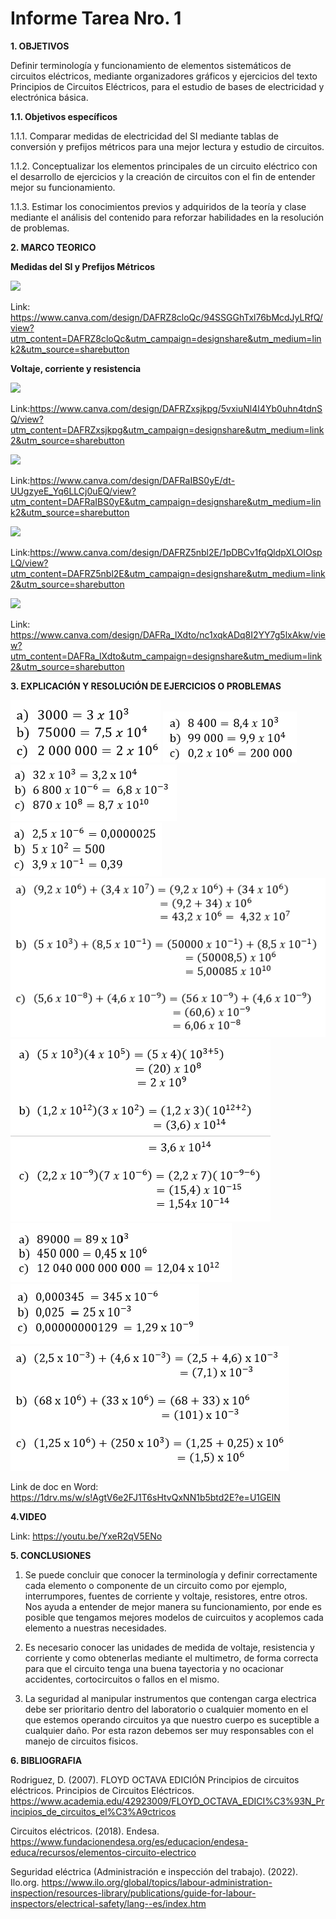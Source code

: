 # Informe Tarea Nro. 1

**1.	OBJETIVOS**

Definir terminología y funcionamiento de elementos sistemáticos de circuitos eléctricos, mediante organizadores gráficos y ejercicios del texto Principios de Circuitos Eléctricos, para el estudio de bases de electricidad y electrónica básica. 

**1.1.	Objetivos específicos**

1.1.1.	Comparar medidas de electricidad del SI mediante tablas de conversión y prefijos métricos para una mejor lectura y estudio de circuitos.

1.1.2.	Conceptualizar los elementos principales de un circuito eléctrico con el desarrollo de ejercicios y la creación de circuitos con el fin de entender mejor su funcionamiento.

1.1.3.	Estimar los conocimientos previos y adquiridos de la teoría y clase mediante el análisis del contenido para reforzar habilidades en la resolución de problemas.

**2.	MARCO TEORICO**

**Medidas del SI y Prefijos Métricos**

![](https://github.com/melaniegutierrez/TAREA-Nro.-1-Parcial-1/blob/main/CAP%201.png)

Link: https://www.canva.com/design/DAFRZ8cloQc/94SSGGhTxl76bMcdJyLRfQ/view?utm_content=DAFRZ8cloQc&utm_campaign=designshare&utm_medium=link2&utm_source=sharebutton

**Voltaje, corriente y resistencia**

![](https://github.com/melaniegutierrez/TAREA-Nro.-1-Parcial-1/blob/main/CAP%202%20PRT%201.png)

Link:https://www.canva.com/design/DAFRZxsjkpg/5vxiuNl4I4Yb0uhn4tdnSQ/view?utm_content=DAFRZxsjkpg&utm_campaign=designshare&utm_medium=link2&utm_source=sharebutton

![](https://github.com/melaniegutierrez/TAREA-Nro.-1-Parcial-1/blob/main/CAP%202%20PRT%202.png)

Link:https://www.canva.com/design/DAFRaIBS0yE/dt-UUgzyeE_Yq6LLCj0uEQ/view?utm_content=DAFRaIBS0yE&utm_campaign=designshare&utm_medium=link2&utm_source=sharebutton

![](https://github.com/melaniegutierrez/TAREA-Nro.-1-Parcial-1/blob/main/CAP%202%20PRT%203.png)

Link:https://www.canva.com/design/DAFRZ5nbl2E/1pDBCv1fqQldpXLOIOspLQ/view?utm_content=DAFRZ5nbl2E&utm_campaign=designshare&utm_medium=link2&utm_source=sharebutton

![](https://github.com/melaniegutierrez/TAREA-Nro.-1-Parcial-1/blob/main/CAP%202%20PRT%204.png)

Link: https://www.canva.com/design/DAFRa_lXdto/nc1xqkADq8I2YY7g5lxAkw/view?utm_content=DAFRa_lXdto&utm_campaign=designshare&utm_medium=link2&utm_source=sharebutton

**3. EXPLICACIÓN Y RESOLUCIÓN DE EJERCICIOS O PROBLEMAS**

![](https://github.com/melaniegutierrez/EJERCICIOS-TAREA-1/blob/main/E1.png)
![](https://github.com/melaniegutierrez/EJERCICIOS-TAREA-1/blob/main/E2.png)
![](https://github.com/melaniegutierrez/EJERCICIOS-TAREA-1/blob/main/E3.png)
![](https://github.com/melaniegutierrez/EJERCICIOS-TAREA-1/blob/main/E4.png)
![](https://github.com/melaniegutierrez/EJERCICIOS-TAREA-1/blob/main/E5.png)
![](https://github.com/melaniegutierrez/EJERCICIOS-TAREA-1/blob/main/E6.png)
![](https://github.com/melaniegutierrez/EJERCICIOS-TAREA-1/blob/main/E7.png)
![](https://github.com/melaniegutierrez/EJERCICIOS-TAREA-1/blob/main/E8.png)
![](https://github.com/melaniegutierrez/EJERCICIOS-TAREA-1/blob/main/E9.png)

Link de doc en Word: https://1drv.ms/w/s!AgtV6e2FJ1T6sHtvQxNN1b5btd2E?e=U1GElN 

**4.VIDEO**

Link: https://youtu.be/YxeR2qV5ENo

**5. CONCLUSIONES**

1. Se puede concluir que conocer la terminología y definir correctamente cada elemento o componente de un circuito como por ejemplo, interrumpores, fuentes de corriente y voltaje, resistores, entre otros. Nos ayuda a entender de mejor manera su funcionamiento, por ende es posible que tengamos mejores modelos de cuircuitos y acoplemos cada elemento a nuestras necesidades.

2. Es necesario conocer las unidades de medida de voltaje, resistencia y corriente y como obtenerlas mediante el multimetro, de forma correcta para que el circuito tenga una buena tayectoria y no ocacionar accidentes, cortocircuitos o fallos en el mismo. 

3. La seguridad al manipular instrumentos que contengan carga electrica debe ser prioritario dentro del laboratorio o cualquier momento en el que estemos operando circuitos ya que nuestro cuerpo es suceptible a cualquier daño. Por esta razon debemos ser muy responsables con el manejo de circuitos fisicos. 

**6. BIBLIOGRAFIA**

Rodriguez, D. (2007). FLOYD OCTAVA EDICIÓN Principios de circuitos eléctricos. Principios de Circuitos Eléctricos. https://www.academia.edu/42923009/FLOYD_OCTAVA_EDICI%C3%93N_Principios_de_circuitos_el%C3%A9ctricos

‌Circuitos eléctricos. (2018). Endesa. https://www.fundacionendesa.org/es/educacion/endesa-educa/recursos/elementos-circuito-electrico

‌Seguridad eléctrica (Administración e inspección del trabajo). (2022). Ilo.org. https://www.ilo.org/global/topics/labour-administration-inspection/resources-library/publications/guide-for-labour-inspectors/electrical-safety/lang--es/index.htm

‌

